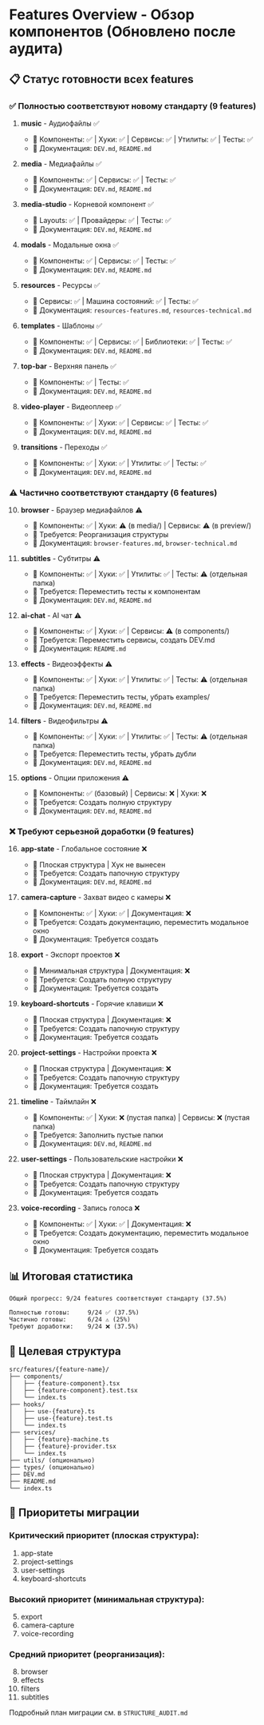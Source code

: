 # Features Overview - Обзор компонентов (Обновлено после аудита)

## 📋 Статус готовности всех features

### ✅ Полностью соответствуют новому стандарту (9 features)

1. **music** - Аудиофайлы ✅
    - 📁 Компоненты: ✅ | Хуки: ✅ | Сервисы: ✅ | Утилиты: ✅ | Тесты: ✅
    - 📄 Документация: `DEV.md`, `README.md`

2. **media** - Медиафайлы ✅
    - 📁 Компоненты: ✅ | Сервисы: ✅ | Тесты: ✅
    - 📄 Документация: `DEV.md`, `README.md`

3. **media-studio** - Корневой компонент ✅
    - 📁 Layouts: ✅ | Провайдеры: ✅ | Тесты: ✅
    - 📄 Документация: `DEV.md`, `README.md`

4. **modals** - Модальные окна ✅
    - 📁 Компоненты: ✅ | Сервисы: ✅ | Тесты: ✅
    - 📄 Документация: `DEV.md`, `README.md`

5. **resources** - Ресурсы ✅
    - 📁 Сервисы: ✅ | Машина состояний: ✅ | Тесты: ✅
    - 📄 Документация: `resources-features.md`, `resources-technical.md`

6. **templates** - Шаблоны ✅
    - 📁 Компоненты: ✅ | Сервисы: ✅ | Библиотеки: ✅ | Тесты: ✅
    - 📄 Документация: `DEV.md`, `README.md`

7. **top-bar** - Верхняя панель ✅
    - 📁 Компоненты: ✅ | Тесты: ✅
    - 📄 Документация: `DEV.md`, `README.md`

8. **video-player** - Видеоплеер ✅
    - 📁 Компоненты: ✅ | Хуки: ✅ | Сервисы: ✅ | Тесты: ✅
    - 📄 Документация: `DEV.md`, `README.md`

9. **transitions** - Переходы ✅
    - 📁 Компоненты: ✅ | Хуки: ✅ | Утилиты: ✅ | Тесты: ✅
    - 📄 Документация: `DEV.md`, `README.md`

### ⚠️ Частично соответствуют стандарту (6 features)

10. **browser** - Браузер медиафайлов ⚠️
    - 📁 Компоненты: ✅ | Хуки: ⚠️ (в media/) | Сервисы: ⚠️ (в preview/)
    - 🔧 Требуется: Реорганизация структуры
    - 📄 Документация: `browser-features.md`, `browser-technical.md`

11. **subtitles** - Субтитры ⚠️
    - 📁 Компоненты: ✅ | Хуки: ✅ | Утилиты: ✅ | Тесты: ⚠️ (отдельная папка)
    - 🔧 Требуется: Переместить тесты к компонентам
    - 📄 Документация: `DEV.md`, `README.md`

12. **ai-chat** - AI чат ⚠️
    - 📁 Компоненты: ✅ | Хуки: ✅ | Сервисы: ⚠️ (в components/)
    - 🔧 Требуется: Переместить сервисы, создать DEV.md
    - 📄 Документация: `README.md`

13. **effects** - Видеоэффекты ⚠️
    - 📁 Компоненты: ✅ | Хуки: ✅ | Утилиты: ✅ | Тесты: ⚠️ (отдельная папка)
    - 🔧 Требуется: Переместить тесты, убрать examples/
    - 📄 Документация: `DEV.md`, `README.md`

14. **filters** - Видеофильтры ⚠️
    - 📁 Компоненты: ✅ | Хуки: ✅ | Утилиты: ✅ | Тесты: ⚠️ (отдельная папка)
    - 🔧 Требуется: Переместить тесты, убрать дубли
    - 📄 Документация: `DEV.md`, `README.md`

15. **options** - Опции приложения ⚠️
    - 📁 Компоненты: ✅ (базовый) | Сервисы: ❌ | Хуки: ❌
    - 🔧 Требуется: Создать полную структуру
    - 📄 Документация: `DEV.md`, `README.md`

### ❌ Требуют серьезной доработки (9 features)

16. **app-state** - Глобальное состояние ❌
    - 📁 Плоская структура | Хук не вынесен
    - 🔧 Требуется: Создать папочную структуру
    - 📄 Документация: `DEV.md`, `README.md`

17. **camera-capture** - Захват видео с камеры ❌
    - 📁 Компоненты: ✅ | Хуки: ✅ | Документация: ❌
    - 🔧 Требуется: Создать документацию, переместить модальное окно
    - 📄 Документация: Требуется создать

18. **export** - Экспорт проектов ❌
    - 📁 Минимальная структура | Документация: ❌
    - 🔧 Требуется: Создать полную структуру
    - 📄 Документация: Требуется создать

19. **keyboard-shortcuts** - Горячие клавиши ❌
    - 📁 Плоская структура | Документация: ❌
    - 🔧 Требуется: Создать папочную структуру
    - 📄 Документация: Требуется создать

20. **project-settings** - Настройки проекта ❌
    - 📁 Плоская структура | Документация: ❌
    - 🔧 Требуется: Создать папочную структуру
    - 📄 Документация: Требуется создать

21. **timeline** - Таймлайн ❌
    - 📁 Компоненты: ✅ | Хуки: ❌ (пустая папка) | Сервисы: ❌ (пустая папка)
    - 🔧 Требуется: Заполнить пустые папки
    - 📄 Документация: `DEV.md`, `README.md`

22. **user-settings** - Пользовательские настройки ❌
    - 📁 Плоская структура | Документация: ❌
    - 🔧 Требуется: Создать папочную структуру
    - 📄 Документация: Требуется создать

23. **voice-recording** - Запись голоса ❌
    - 📁 Компоненты: ✅ | Хуки: ✅ | Документация: ❌
    - 🔧 Требуется: Создать документацию, переместить модальное окно
    - 📄 Документация: Требуется создать

## 📊 Итоговая статистика

```
Общий прогресс: 9/24 features соответствуют стандарту (37.5%)

Полностью готовы:     9/24 ✅ (37.5%)
Частично готовы:      6/24 ⚠️ (25%)
Требуют доработки:    9/24 ❌ (37.5%)
```

## 🎯 Целевая структура

```
src/features/{feature-name}/
├── components/
│   ├── {feature-component}.tsx
│   ├── {feature-component}.test.tsx
│   └── index.ts
├── hooks/
│   ├── use-{feature}.ts
│   ├── use-{feature}.test.ts
│   └── index.ts
├── services/
│   ├── {feature}-machine.ts
│   ├── {feature}-provider.tsx
│   └── index.ts
├── utils/ (опционально)
├── types/ (опционально)
├── DEV.md
├── README.md
└── index.ts
```

## 🚀 Приоритеты миграции

### Критический приоритет (плоская структура):
1. app-state
2. project-settings  
3. user-settings
4. keyboard-shortcuts

### Высокий приоритет (минимальная структура):
5. export
6. camera-capture
7. voice-recording

### Средний приоритет (реорганизация):
8. browser
9. effects
10. filters
11. subtitles

Подробный план миграции см. в `STRUCTURE_AUDIT.md`
